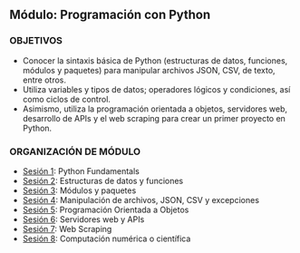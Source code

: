 ## Módulo: Programación con Python

### OBJETIVOS
- Conocer la sintaxis básica de Python (estructuras de datos, funciones, módulos y paquetes) para manipular archivos JSON, CSV, de texto, entre otros. 
- Utiliza variables y tipos de datos; operadores lógicos y condiciones, así como ciclos de control. 
- Asimismo, utiliza la programación orientada a objetos, servidores web, desarrollo de APIs y el web scraping para crear un primer proyecto en Python.    							

### ORGANIZACIÓN DE MÓDULO

 - [Sesión 1](sesion01/readme.md): Python Fundamentals
 - [Sesión 2](sesion02/readme.md): Estructuras de datos y funciones
 - [Sesión 3](sesion03/readme.md): Módulos y paquetes
 - [Sesión 4](sesion04/readme.md): Manipulación de archivos, JSON, CSV y excepciones
 - [Sesión 5](sesion05/readme.md): Programación Orientada a Objetos
 - [Sesión 6](sesion06/readme.md): Servidores web y APIs 
 - [Sesión 7](sesion07/readme.md): Web Scraping
 - [Sesión 8](sesion08/readme.md): Computación numérica o científica
